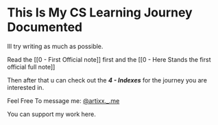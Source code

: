 # This Is My CS Learning Journey Documented

Ill try writing as much as possible.

Read the [[0 - First Official note]] first and the [[0 - Here Stands the first official full note]]

Then after that u can check out the ***4 - Indexes*** for the journey you are interested in.





Feel Free To message me: [@artixx._.me](https://www.instagram.com/artixx._.me/)

You can support my work here.
